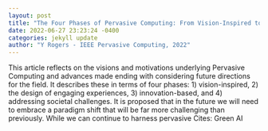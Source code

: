 ```yaml
--- 
layout: post 
title: "The Four Phases of Pervasive Computing: From Vision-Inspired to Societal-Challenged" 
date: 2022-06-27 23:23:24 -0400 
categories: jekyll update 
author: "Y Rogers - IEEE Pervasive Computing, 2022" 
--- 
```

This article reflects on the visions and motivations underlying Pervasive Computing and advances made ending with considering future directions for the field. It describes these in terms of four phases: 1) vision-inspired, 2) the design of engaging experiences, 3) innovation-based, and 4) addressing societal challenges. It is proposed that in the future we will need to embrace a paradigm shift that will be far more challenging than previously. While we can continue to harness pervasive Cites: Green AI